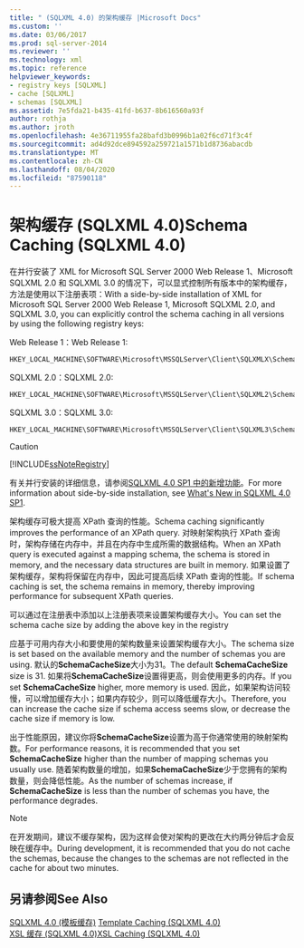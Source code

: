 ```yaml
---
title: " (SQLXML 4.0) 的架构缓存 |Microsoft Docs"
ms.custom: ''
ms.date: 03/06/2017
ms.prod: sql-server-2014
ms.reviewer: ''
ms.technology: xml
ms.topic: reference
helpviewer_keywords:
- registry keys [SQLXML]
- cache [SQLXML]
- schemas [SQLXML]
ms.assetid: 7e5fda21-b435-41fd-b637-8b616560a93f
author: rothja
ms.author: jroth
ms.openlocfilehash: 4e36711955fa28bafd3b0996b1a02f6cd71f3c4f
ms.sourcegitcommit: ad4d92dce894592a259721a1571b1d8736abacdb
ms.translationtype: MT
ms.contentlocale: zh-CN
ms.lasthandoff: 08/04/2020
ms.locfileid: "87590118"
---
```

# <a name="schema-caching-sqlxml-40"></a><span data-ttu-id="905a6-102">架构缓存 (SQLXML 4.0)</span><span class="sxs-lookup"><span data-stu-id="905a6-102">Schema Caching (SQLXML 4.0)</span></span>
  <span data-ttu-id="905a6-103">在并行安装了 XML for Microsoft SQL Server 2000 Web Release 1、Microsoft SQLXML 2.0 和 SQLXML 3.0 的情况下，可以显式控制所有版本中的架构缓存，方法是使用以下注册表项：</span><span class="sxs-lookup"><span data-stu-id="905a6-103">With a side-by-side installation of XML for Microsoft SQL Server 2000 Web Release 1, Microsoft SQLXML 2.0, and SQLXML 3.0, you can explicitly control the schema caching in all versions by using the following registry keys:</span></span>  
  
 <span data-ttu-id="905a6-104">Web Release 1：</span><span class="sxs-lookup"><span data-stu-id="905a6-104">Web Release 1:</span></span>  
  
```  
HKEY_LOCAL_MACHINE\SOFTWARE\Microsoft\MSSQLServer\Client\SQLXMLX\SchemaCacheSize  
```  
  
 <span data-ttu-id="905a6-105">SQLXML 2.0：</span><span class="sxs-lookup"><span data-stu-id="905a6-105">SQLXML 2.0:</span></span>  
  
```  
HKEY_LOCAL_MACHINE\SOFTWARE\Microsoft\MSSQLServer\Client\SQLXML2\SchemaCacheSize  
```  
  
 <span data-ttu-id="905a6-106">SQLXML 3.0：</span><span class="sxs-lookup"><span data-stu-id="905a6-106">SQLXML 3.0:</span></span>  
  
```  
HKEY_LOCAL_MACHINE\SOFTWARE\Microsoft\MSSQLServer\Client\SQLXML3\SchemaCacheSize  
```  
  
> [!CAUTION]  
>  [!INCLUDE[ssNoteRegistry](../../../includes/ssnoteregistry-md.md)]  
  
 <span data-ttu-id="905a6-107">有关并行安装的详细信息，请参阅[SQLXML 4.0 SP1 中的新增功能](../../sqlxml/what-s-new-in-sqlxml-4-0-sp1.md)。</span><span class="sxs-lookup"><span data-stu-id="905a6-107">For more information about side-by-side installation, see [What's New in SQLXML 4.0 SP1](../../sqlxml/what-s-new-in-sqlxml-4-0-sp1.md).</span></span>  
  
 <span data-ttu-id="905a6-108">架构缓存可极大提高 XPath 查询的性能。</span><span class="sxs-lookup"><span data-stu-id="905a6-108">Schema caching significantly improves the performance of an XPath query.</span></span> <span data-ttu-id="905a6-109">对映射架构执行 XPath 查询时，架构存储在内存中，并且在内存中生成所需的数据结构。</span><span class="sxs-lookup"><span data-stu-id="905a6-109">When an XPath query is executed against a mapping schema, the schema is stored in memory, and the necessary data structures are built in memory.</span></span> <span data-ttu-id="905a6-110">如果设置了架构缓存，架构将保留在内存中，因此可提高后续 XPath 查询的性能。</span><span class="sxs-lookup"><span data-stu-id="905a6-110">If schema caching is set, the schema remains in memory, thereby improving performance for subsequent XPath queries.</span></span>  
  
 <span data-ttu-id="905a6-111">可以通过在注册表中添加以上注册表项来设置架构缓存大小。</span><span class="sxs-lookup"><span data-stu-id="905a6-111">You can set the schema cache size by adding the above key in the registry</span></span>  
  
 <span data-ttu-id="905a6-112">应基于可用内存大小和要使用的架构数量来设置架构缓存大小。</span><span class="sxs-lookup"><span data-stu-id="905a6-112">The schema size is set based on the available memory and the number of schemas you are using.</span></span> <span data-ttu-id="905a6-113">默认的**SchemaCacheSize**大小为31。</span><span class="sxs-lookup"><span data-stu-id="905a6-113">The default **SchemaCacheSize** size is 31.</span></span> <span data-ttu-id="905a6-114">如果将**SchemaCacheSize**设置得更高，则会使用更多的内存。</span><span class="sxs-lookup"><span data-stu-id="905a6-114">If you set **SchemaCacheSize** higher, more memory is used.</span></span> <span data-ttu-id="905a6-115">因此，如果架构访问较慢，可以增加缓存大小；如果内存较少，则可以降低缓存大小。</span><span class="sxs-lookup"><span data-stu-id="905a6-115">Therefore, you can increase the cache size if schema access seems slow, or decrease the cache size if memory is low.</span></span>  
  
 <span data-ttu-id="905a6-116">出于性能原因，建议你将**SchemaCacheSize**设置为高于你通常使用的映射架构数。</span><span class="sxs-lookup"><span data-stu-id="905a6-116">For performance reasons, it is recommended that you set **SchemaCacheSize** higher than the number of mapping schemas you usually use.</span></span> <span data-ttu-id="905a6-117">随着架构数量的增加，如果**SchemaCacheSize**少于您拥有的架构数量，则会降低性能。</span><span class="sxs-lookup"><span data-stu-id="905a6-117">As the number of schemas increase, if **SchemaCacheSize** is less than the number of schemas you have, the performance degrades.</span></span>  
  
> [!NOTE]  
>  <span data-ttu-id="905a6-118">在开发期间，建议不缓存架构，因为这样会使对架构的更改在大约两分钟后才会反映在缓存中。</span><span class="sxs-lookup"><span data-stu-id="905a6-118">During development, it is recommended that you do not cache the schemas, because the changes to the schemas are not reflected in the cache for about two minutes.</span></span>  
  
## <a name="see-also"></a><span data-ttu-id="905a6-119">另请参阅</span><span class="sxs-lookup"><span data-stu-id="905a6-119">See Also</span></span>  
 <span data-ttu-id="905a6-120">[SQLXML 4.0 &#40;模板缓存&#41;](template-caching-sqlxml-4-0.md) </span><span class="sxs-lookup"><span data-stu-id="905a6-120">[Template Caching &#40;SQLXML 4.0&#41;](template-caching-sqlxml-4-0.md) </span></span>  
 [<span data-ttu-id="905a6-121">XSL 缓存 &#40;SQLXML 4.0&#41;</span><span class="sxs-lookup"><span data-stu-id="905a6-121">XSL Caching &#40;SQLXML 4.0&#41;</span></span>](xsl-caching-sqlxml-4-0.md)  
  
  
